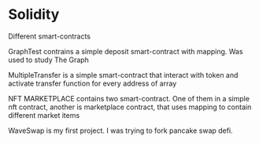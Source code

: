 # Solidity
Different smart-contracts

GraphTest contrains a simple deposit smart-contract with mapping. Was used to study The Graph

MultipleTransfer is a simple smart-contract that interact with token and activate transfer function for every address of array

NFT MARKETPLACE contains two smart-contract. One of them in a simple nft contract, another is marketplace contract, that uses mapping to contain different market items

WaveSwap is my first project. I was trying to fork pancake swap defi.

